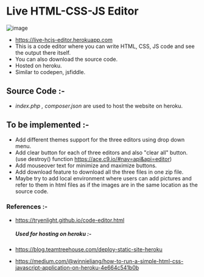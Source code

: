 # Live HTML-CSS-JS Editor

![image](https://i.imgur.com/afbBsjS.png)

  - https://live-hcjs-editor.herokuapp.com
  - This is a code editor where you can write HTML, CSS, JS code and see the output there itself.
  - You can also download the source code.
  - Hosted on heroku.
  - Similar to codepen, jsfiddle.
 
## Source Code :-
 - *index.php , composer.json* are used to host the website on heroku.

## To be implemented :-

  - Add different themes support for the three editors using drop down menu.
  - Add clear button for each of three editors and also "clear all" button. (use destroy() function https://ace.c9.io/#nav=api&api=editor)
  - Add mouseover text for minimize and maximize buttons.
  - Add download feature to download all the three files in one zip file.
  - Maybe try to add local environment where users can add pictures and refer to them in html files as if the images are in the same location as the source code.



### References :-
- https://tryenlight.github.io/code-editor.html

  ##### Used for hosting on heroku :-
- https://blog.teamtreehouse.com/deploy-static-site-heroku 
- https://medium.com/@winnieliang/how-to-run-a-simple-html-css-javascript-application-on-heroku-4e664c541b0b


